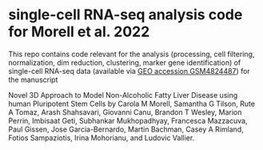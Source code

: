 # single-cell RNA-seq analysis code for Morell et al. 2022

This repo contains code relevant for the analysis (processing, cell filtering,
normalization, dim reduction, clustering, marker gene identification)
of single-cell RNA-seq data (available via [GEO accession GSM4824487](https://www.ncbi.nlm.nih.gov/geo/query/acc.cgi?acc=GSM4824487))
for the manuscript

Novel 3D Approach to Model Non-Alcoholic Fatty Liver Disease using human
Pluripotent Stem Cells by Carola M Morell, Samantha G Tilson, Rute A Tomaz,
Arash Shahsavari, Giovanni Canu, Brandon T Wesley, Marion Perrin, Imbisaat Geti,
Subhankar Mukhopadhyay, Francesca Mazzacuva, Paul Gissen, Jose Garcia-Bernardo,
Martin Bachman, Casey A Rimland, Fotios Sampaziotis, Irina Mohorianu, and
Ludovic Vallier.
